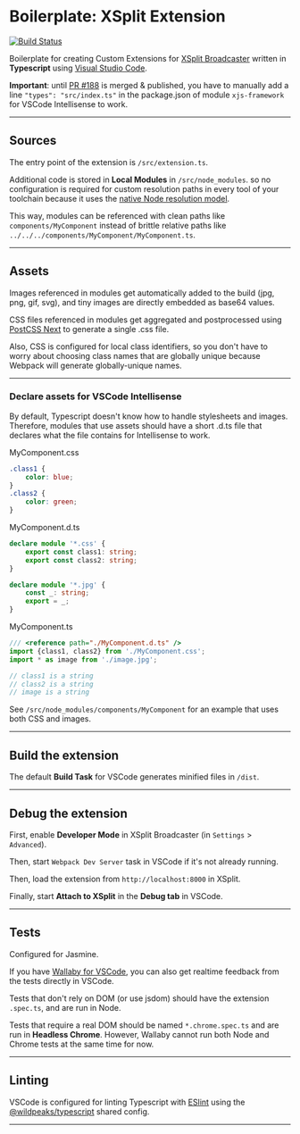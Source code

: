 # Boilerplate: XSplit Extension

[![Build Status](https://travis-ci.org/wildpeaks/boilerplate-typescript-webpack-xsplit.svg?branch=master)](https://travis-ci.org/wildpeaks/boilerplate-typescript-webpack-xsplit)

Boilerplate for creating Custom Extensions for [XSplit Broadcaster](https://www.xsplit.com/#broadcaster)
written in **Typescript** using [Visual Studio Code](https://code.visualstudio.com).

**Important**: until [PR #188](https://github.com/xjsframework/xjs/pull/188) is merged & published,
you have to manually add a line `"types": "src/index.ts"` in the package.json
of module `xjs-framework` for VSCode Intellisense to work.


-------------------------------------------------------------------------------

## Sources

The entry point of the extension is `/src/extension.ts`.

Additional code is stored in **Local Modules** in `/src/node_modules`.
so no configuration is required for custom resolution paths in every tool of your toolchain
because it uses the [native Node resolution model](https://nodejs.org/api/modules.html#modules_all_together).

This way, modules can be referenced with clean paths like `components/MyComponent`
instead of brittle relative paths like `../../../components/MyComponent/MyComponent.ts`.


-------------------------------------------------------------------------------

## Assets

Images referenced in modules get automatically added to the build (jpg, png, gif, svg),
and tiny images are directly embedded as base64 values.

CSS files referenced in modules get aggregated and postprocessed
using [PostCSS Next](http://cssnext.io) to generate a single .css file.

Also, CSS is configured for local class identifiers, so you don't have to worry about choosing class names
that are globally unique because Webpack will generate globally-unique names.


---
### Declare assets for VSCode Intellisense

By default, Typescript doesn't know how to handle stylesheets and images.
Therefore, modules that use assets should have a short .d.ts file that declares what the file contains for Intellisense to work.

MyComponent.css
````css
.class1 {
	color: blue;
}
.class2 {
	color: green;
}
````

MyComponent.d.ts
````ts
declare module '*.css' {
	export const class1: string;
	export const class2: string;
}

declare module '*.jpg' {
	const _: string;
	export = _;
}
````

MyComponent.ts
````ts
/// <reference path="./MyComponent.d.ts" />
import {class1, class2} from './MyComponent.css';
import * as image from './image.jpg';

// class1 is a string
// class2 is a string
// image is a string
````

See `/src/node_modules/components/MyComponent` for an example that uses both CSS and images.


-------------------------------------------------------------------------------

## Build the extension

The default **Build Task** for VSCode generates minified files in `/dist`.


-------------------------------------------------------------------------------

## Debug the extension

First, enable **Developer Mode** in XSplit Broadcaster (in `Settings` > `Advanced`).

Then, start `Webpack Dev Server` task in VSCode if it's not already running.

Then, load the extension from `http://localhost:8000` in XSplit.

Finally, start **Attach to XSplit** in the **Debug tab** in VSCode.


-------------------------------------------------------------------------------

## Tests

Configured for Jasmine.

If you have [Wallaby for VSCode](https://wallabyjs.com),
you can also get realtime feedback from the tests directly in VSCode.

Tests that don't rely on DOM (or use jsdom) should have the extension `.spec.ts`, and are run in Node.

Tests that require a real DOM should be named `*.chrome.spec.ts` and are run in **Headless Chrome**.
However, Wallaby cannot run both Node and Chrome tests at the same time for now.


-------------------------------------------------------------------------------

## Linting

VSCode is configured for linting Typescript with [ESlint](https://eslint.org) using the
[@wildpeaks/typescript](https://www.npmjs.com/package/@wildpeaks/eslint-config-typescript) shared config.


-------------------------------------------------------------------------------

